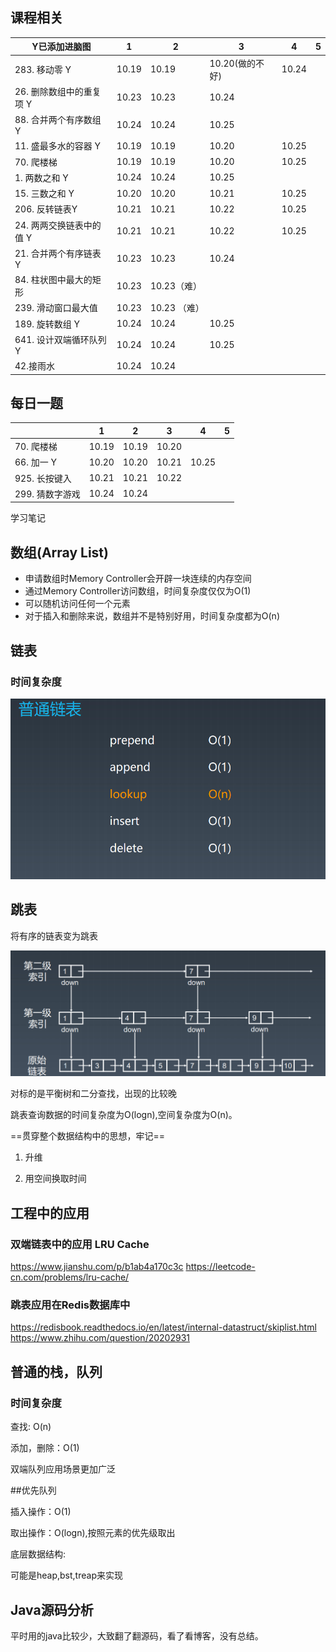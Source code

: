 

## 课程相关

| Y已添加进脑图            | 1     | 2            | 3               | 4     | 5    |
| ------------------------ | ----- | ------------ | --------------- | ----- | ---- |
| 283. 移动零 Y            | 10.19 | 10.19        | 10.20(做的不好) | 10.24 |      |
| 26. 删除数组中的重复项 Y | 10.23 | 10.23        | 10.24           |       |      |
| 88. 合并两个有序数组 Y   | 10.24 | 10.24        | 10.25           |       |      |
| 11. 盛最多水的容器 Y     | 10.19 | 10.19        | 10.20           | 10.25 |      |
| 70. 爬楼梯               | 10.19 | 10.19        | 10.20           | 10.25 |      |
| 1. 两数之和 Y            | 10.24 | 10.24        | 10.25           |       |      |
| 15. 三数之和 Y           | 10.20 | 10.20        | 10.21           | 10.25 |      |
| 206. 反转链表Y           | 10.21 | 10.21        | 10.22           | 10.25 |      |
| 24. 两两交换链表中的值 Y | 10.21 | 10.21        | 10.22           | 10.25 |      |
| 21. 合并两个有序链表 Y   | 10.23 | 10.23        | 10.24           |       |      |
| 84. 柱状图中最大的矩形   | 10.23 | 10.23（难）  |                 |       |      |
| 239. 滑动窗口最大值      | 10.23 | 10.23 （难） |                 |       |      |
| 189. 旋转数组 Y          | 10.24 | 10.24        | 10.25           |       |      |
| 641. 设计双端循环队列Y   | 10.24 | 10.24        | 10.25           |       |      |
| 42.接雨水                | 10.24 | 10.24        |                 |       |      |



## 每日一题

|                 | 1     | 2     | 3     | 4     | 5    |
| --------------- | ----- | ----- | ----- | ----- | ---- |
| 70. 爬楼梯      | 10.19 | 10.19 | 10.20 |       |      |
| 66. 加一 Y      | 10.20 | 10.20 | 10.21 | 10.25 |      |
| 925. 长按键入   | 10.21 | 10.21 | 10.22 |       |      |
| 299. 猜数字游戏 | 10.24 | 10.24 |       |       |      |





学习笔记

## 数组(Array List)

- 申请数组时Memory Controller会开辟一块连续的内存空间
- 通过Memory Controller访问数组，时间复杂度仅仅为O(1)
- 可以随机访问任何一个元素
- 对于插入和删除来说，数组并不是特别好用，时间复杂度都为O(n)





## 链表

### 时间复杂度

![image-20201019211011330](assets/image-20201019211011330.png)

## 跳表



将有序的链表变为跳表

![image-20201019211059283](assets/image-20201019211059283.png)



对标的是平衡树和二分查找，出现的比较晚

跳表查询数据的时间复杂度为O(logn),空间复杂度为O(n)。



==贯穿整个数据结构中的思想，牢记==

1.  升维

2.  用空间换取时间

## 工程中的应用

### 双端链表中的应用 LRU Cache



https://www.jianshu.com/p/b1ab4a170c3c
https://leetcode-cn.com/problems/lru-cache/





### 跳表应用在Redis数据库中



https://redisbook.readthedocs.io/en/latest/internal-datastruct/skiplist.html
https://www.zhihu.com/question/20202931

##  普通的栈，队列





### 时间复杂度

查找: O(n)

添加，删除：O(1)



双端队列应用场景更加广泛





##优先队列

插入操作：O(1)

取出操作：O(logn),按照元素的优先级取出

底层数据结构:

可能是heap,bst,treap来实现





## Java源码分析

平时用的java比较少，大致翻了翻源码，看了看博客，没有总结。

